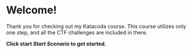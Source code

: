 # Welcome!
Thank you for checking out my Katacoda course. This course utilizes only one step, and all the CTF challenges are included in there.

**Click start *Start Scenario* to get started.**